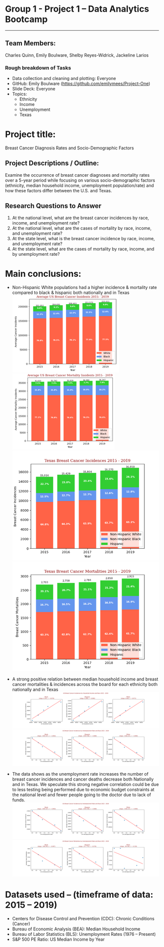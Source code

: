 # Group 1 - Project 1 – Data Analytics Bootcamp
---

## Team Members:
Charles Quinn, Emily Boulware, Shelby Reyes-Widrick, Jackeline Larios

### Rough breakdown of Tasks 
*	Data collection and cleaning and plotting: Everyone
*	GitHub: Emily Boulware (https://github.com/emilymees/Project-One)
*   Slide Deck: Everyone
*	Topics:
    -   Ethnicity 
    -   Income 
    -   Unemployment 
    -   Texas 

# Project title:
Breast Cancer Diagnosis Rates and Socio-Demographic Factors

## Project Descriptions / Outline:  
Examine the occurrence of breast cancer diagnoses and mortality rates over a 5-year period while focusing on various socio-demographic factors (ethnicity, median household income, unemployment population/rate) and how these factors differ between the U.S. and Texas.

## Research Questions to Answer
1.  At the national level, what are the breast cancer incidences by race, income, and unemployment rate?
2.  At the national level, what are the cases of mortality by race, income, and unemployment rate?
3.  At the state level, what is the breast cancer incidence by race, income, and unemployment rate?
4.  At the state level, what are the cases of mortality by race, income, and by unemployment rate?


# Main conclusions:
*   Non-Hispanic White populations had a higher incidence & mortality rate compared to black & hispanic both nationally and in Texas
![Alt text](https://github.com/emilymees/Project-One/blob/main/Figures/C_US_Incidences.png)
![Alt text](https://github.com/emilymees/Project-One/blob/main/Figures/C_US_Mortalities.png)
![Alt text](https://github.com/emilymees/Project-One/blob/main/Figures/1_TX_Incidences.png)
![Alt text](https://github.com/emilymees/Project-One/blob/main/Figures/1_TX_Mortalities.png)

*   A strong positive relation between median household income and breast cancer mortalities & incidences across the board for each ethnicity both nationally and in Texas
![Alt text](https://github.com/emilymees/Project-One/blob/main/Figures/C_US_IncidencesIncome.png)
![Alt text](https://github.com/emilymees/Project-One/blob/main/Figures/C_US_IncidencesUnemploy.png)

*   The data shows as the unemployment rate increases the number of breast cancer incidences and cancer deaths decrease both Nationally and in Texas. We speculate this strong negative correlation could be due to less testing being performed due to economic budget constraints at the national level and fewer people going to the doctor due to lack of funds.
![Alt text](https://github.com/emilymees/Project-One/blob/main/Figures/C_US_IncidencesUnemploy.png)
![Alt text](https://github.com/emilymees/Project-One/blob/main/Figures/C_US_MortalitiesUnemploy.png)


# Datasets used – (timeframe of data: 2015 – 2019)
*	Centers for Disease Control and Prevention (CDC): Chronic Conditions (Cancer)
*   Bureau of Economic Analysis (BEA): Median Household Income
*   Bureau of Labor Statistics (BLS): Unemployment Rates (1976 – Present) 
*   S&P 500 PE Ratio: US Median Income by Year